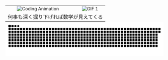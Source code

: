 <div id="header" align="center">
  <table style="margin: auto; border-collapse: collapse;">
    <tr>
      <td align="center" style="vertical-align: middle;">
        <img src="https://i.imgur.com/1RsDbpf.gif" width="350" alt="Coding Animation">
      </td>
      <td align="center" style="vertical-align: middle; padding-left: 20px;">
        <img src="https://i.giphy.com/media/v1.Y2lkPTc5MGI3NjExZDE1YTlzMXZ1bjVlemNwNHdsYTNhOGRyamY0NzU5Y3V2Y2x1MmU2YyZlcD12MV9pbnRlcm5hbF9naWZfYnlfaWQmY3Q9Zw/fmMdxlVwsCmTtA4V6a/giphy.gif" width="300" alt="GIF 1">
      </td>
    </tr>
    <tr>
      <td colspan="2" align="center" style="font-family: 'Latin Modern Roman', serif; font-size: 16px;">
        何事も深く掘り下げれば数学が見えてくる
      </td>
    </tr>
  </table>
  <picture align=center>
  <source media="(prefers-color-scheme: dark)" srcset="https://raw.githubusercontent.com/chitvs/chitvs/output/github-contribution-grid-snake-dark.svg">
  <source media="(prefers-color-scheme: light)" srcset="https://raw.githubusercontent.com/chitvs/chitvs/output/github-contribution-grid-snake.svg">
  <img alt="github contribution grid snake animation" src="https://raw.githubusercontent.com/chitvs/chitvs/output/github-contribution-grid-snake.svg">
</picture>
</div>
